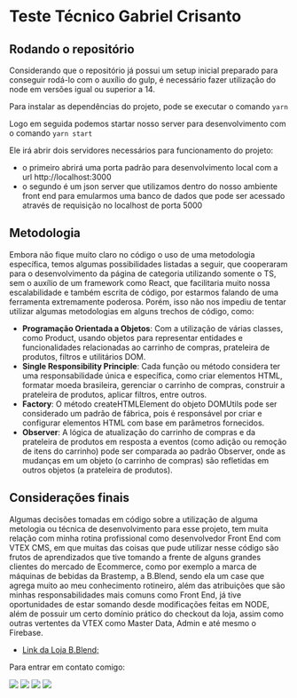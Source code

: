 # Teste Técnico Gabriel Crisanto

## Rodando o repositório

Considerando que o repositório já possui um setup inicial preparado para conseguir rodá-lo com o auxílio do gulp, é necessário fazer utilização do node em versões igual ou superior a 14.

Para instalar as dependências do projeto, pode se executar o comando `yarn`

Logo em seguida podemos startar nosso server para desenvolvimento com o comando `yarn start`

Ele irá abrir dois servidores necessários para funcionamento do projeto:

- o primeiro abrirá uma porta padrão para desenvolvimento local com a url http://localhost:3000
- o segundo é um json server que utilizamos dentro do nosso ambiente front end para emularmos uma banco de dados que pode ser acessado através de requisição no localhost de porta 5000

## Metodologia 

Embora não fique muito claro no código o uso de uma metodologia específica, temos algumas possibilidades listadas a seguir, que cooperaram para o desenvolvimento da página de categoria utilizando somente o TS, sem o auxílio de um framework como React, que facilitaria muito nossa escalabilidade e também escrita de código, por estarmos falando de uma ferramenta extremamente poderosa.
Porém, isso não nos impediu de tentar utilizar algumas metodologias em alguns trechos de código, como:
- **Programação Orientada a Objetos**: Com a utilização  de várias classes, como Product, usando objetos para representar entidades e funcionalidades relacionadas ao carrinho de compras, prateleira de produtos, filtros e utilitários DOM.
- **Single Responsibility Principle**: Cada função ou método considera ter uma responsabilidade única e específica, como criar elementos HTML, formatar moeda brasileira, gerenciar o carrinho de compras, construir a prateleira de produtos, aplicar filtros, entre outros.
- **Factory**: O método createHTMLElement do objeto DOMUtils pode ser considerado um padrão de fábrica, pois é responsável por criar e configurar elementos HTML com base em parâmetros fornecidos.
- **Observer**: A lógica de atualização do carrinho de compras e da prateleira de produtos em resposta a eventos (como adição ou remoção de itens do carrinho) pode ser comparada ao padrão Observer, onde as mudanças em um objeto (o carrinho de compras) são refletidas em outros objetos (a prateleira de produtos).

## Considerações finais

  Algumas decisões tomadas em código sobre a utilização de alguma metologia ou técnica de desenvolvimento para esse projeto, tem muita relação com minha rotina profissional como desenvolvedor Front End com VTEX CMS, em que muitas das coisas que pude utilizar nesse código são frutos de aprendizados que tive tomando a frente de alguns grandes clientes do mercado de Ecommerce, como por exemplo a marca de máquinas de bebidas da Brastemp, a B.Blend, sendo ela um case que agrega muito ao meu conhecimento rotineiro, além das atribuições que são minhas responsabilidades mais comuns como Front End, já tive oportunidades de estar somando desde modificações feitas em NODE, além de possuir um certo domínio prático do checkout da loja, assim como outras vertentes da VTEX como Master Data, Admin e até mesmo o Firebase.

- [Link da Loja B.Blend;](https://loja.bblend.com.br/)

Para entrar em contato comigo:

<div>
  <a href="https://www.linkedin.com/in/gabriel-crisanto" target="_blank"><img src="https://img.shields.io/badge/-LinkedIn-%230077B5?style=for-the-badge&logo=linkedin&logoColor=white" target="_blank"></a>
  <a href="https://api.whatsapp.com/send/?phone=%2B5541984818428&text&app_absent=0" target="_blank"><img src="https://img.shields.io/badge/WhatsApp-25D366?style=for-the-badge&logo=whatsapp&logoColor=white" target="_blank"></a>
  <a href = "mailto:gabrecrisanto@gmail.com"><img src="https://img.shields.io/badge/-Gmail-%23333?style=for-the-badge&logo=gmail&logoColor=white" target="_blank"></a>
  <a href="https://www.instagram.com/gabecris_/" target="_blank"><img src="https://img.shields.io/badge/-Instagram-%23E4405F?style=for-the-badge&logo=instagram&logoColor=white" target="_blank"></a>
</div>
<br>



